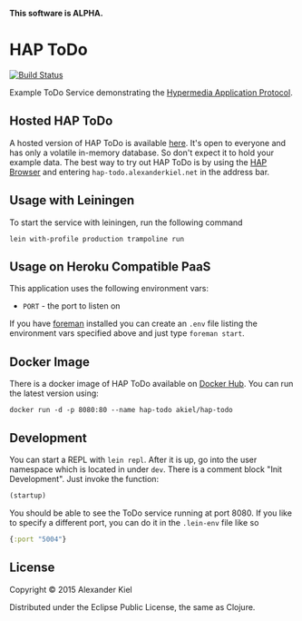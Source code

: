 __This software is ALPHA.__

# HAP ToDo

[![Build Status](https://travis-ci.org/alexanderkiel/hap-todo.svg?branch=master)](https://travis-ci.org/alexanderkiel/hap-todo)

Example ToDo Service demonstrating the [Hypermedia Application Protocol][2].

## Hosted HAP ToDo

A hosted version of HAP ToDo is available [here][3]. It's open to everyone and
has only a volatile in-memory database. So don't expect it to hold your example
data. The best way to try out HAP ToDo is by using the [HAP Browser][4] and
entering `hap-todo.alexanderkiel.net` in the address bar.

## Usage with Leiningen
         
To start the service with leiningen, run the following command

    lein with-profile production trampoline run

## Usage on Heroku Compatible PaaS

This application uses the following environment vars:

* `PORT` - the port to listen on

If you have [foreman][1] installed you can create an `.env` file listing the
environment vars specified above and just type `foreman start`.

## Docker Image

There is a docker image of HAP ToDo available on [Docker Hub][5]. You can run 
the latest version using:

    docker run -d -p 8080:80 --name hap-todo akiel/hap-todo

## Development

You can start a REPL with `lein repl`. After it is up, go into the user
namespace which is located in under `dev`. There is a comment block
"Init Development". Just invoke the function:

```clojure
(startup)
```
    
You should be able to see the ToDo service running at port 8080. If you like to 
specify a different port, you can do it in the `.lein-env` file like so

```clojure
{:port "5004"}
```

## License

Copyright © 2015 Alexander Kiel

Distributed under the Eclipse Public License, the same as Clojure.

[1]: <https://github.com/ddollar/foreman>
[2]: <https://github.com/alexanderkiel/hap-spec>
[3]: <http://hap-todo.alexanderkiel.net>
[4]: <http://hap-browser.alexanderkiel.net>
[5]: <https://registry.hub.docker.com/u/akiel/hap-todo/>
